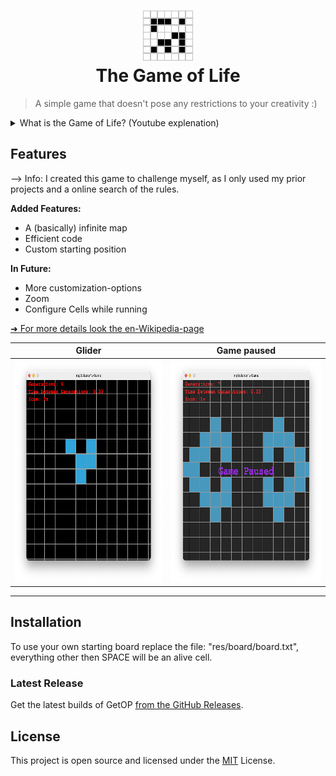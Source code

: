 <h1 align="center">
  <img src="res/images/logo.png" width="80" height="80" style="image-rendering: pixelated"><br/>
  The Game of Life
</h1>

> A simple game that doesn't pose any restrictions to your creativity :)

<details>
<summary>What is the Game of Life? (Youtube explenation)</summary>
<a href="https://youtu.be/C2vgICfQawE">
<img alt="Game of Life showcase thumbnail" width=50% src="https://img.youtube.com/vi/C2vgICfQawE/maxresdefault.jpg" title="Watch on YouTube">
</a>
</details>

## Features

--> Info: I created this game to challenge myself, as I only used my prior projects and a online search of the rules.

**Added Features:**
- A (basically) infinite map
- Efficient code
- Custom starting position

**In Future:**
- More customization-options
- Zoom
- Configure Cells while running

[➜ For more details look the en-Wikipedia-page](https://en.wikipedia.org/wiki/Conway%27s_Game_of_Life)

Glider                                                                                                    |  Game paused
:--------------------------------------------------------------------------------------------------------:|:-------------------------:
<img src="res/images/Screenshot_0.png" width="370" height="356" style="image-rendering: pixelated"><br/>  |  <img src="res/images/Screenshot_1.png" width="370" height="356" style="image-rendering: pixelated"><br/>

---

## Installation

To use your own starting board replace the file: "res/board/board.txt", everything other then SPACE will be an alive cell.

### Latest Release

Get the latest builds of GetOP [from the GitHub Releases](https://github.com/mp3skater/GetOP-mod-data/releases).

## License

This project is open source and licensed under the [MIT](/LICENSE) License.

